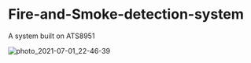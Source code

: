 # Fire-and-Smoke-detection-system

A system built on ATS8951


![photo_2021-07-01_22-46-39](https://user-images.githubusercontent.com/60121170/124197937-23d98a00-dabf-11eb-8348-ad19485e832b.jpg)
